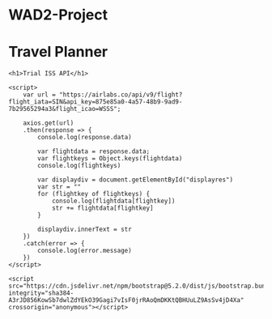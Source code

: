 # WAD2-Project

<!DOCTYPE html>
<html>

<h1>Travel Planner</h1>

<head>
    <!-- Bootstrap CSS -->
    <link href="https://cdn.jsdelivr.net/npm/bootstrap@5.2.0/dist/css/bootstrap.min.css" rel="stylesheet" integrity="sha384-gH2yIJqKdNHPEq0n4Mqa/HGKIhSkIHeL5AyhkYV8i59U5AR6csBvApHHNl/vI1Bx" crossorigin="anonymous">
    <script src="https://polyfill.io/v3/polyfill.min.js?features=default"></script>
    <script src="https://unpkg.com/axios/dist/axios.min.js"></script>

    <h1>Trial ISS API</h1>
</head>

<body>
    <div id="displayres"></div>

    <script>
        var url = "https://airlabs.co/api/v9/flight?flight_iata=SIN&api_key=875e85a0-4a57-48b9-9ad9-7b29565294a3&flight_icao=WSSS";

        axios.get(url)
        .then(response => {
            console.log(response.data)

            var flightdata = response.data;
            var flightkeys = Object.keys(flightdata)
            console.log(flightkeys)
            
            var displaydiv = document.getElementById("displayres")
            var str = ""
            for (flightkey of flightkeys) {
                console.log(flightdata[flightkey])
                str += flightdata[flightkey]
            }

            displaydiv.innerText = str
        })
        .catch(error => {
            console.log(error.message)
        })
    </script>

    <script src="https://cdn.jsdelivr.net/npm/bootstrap@5.2.0/dist/js/bootstrap.bundle.min.js" integrity="sha384-A3rJD856KowSb7dwlZdYEkO39Gagi7vIsF0jrRAoQmDKKtQBHUuLZ9AsSv4jD4Xa" crossorigin="anonymous"></script>
    
</body>

</html>

